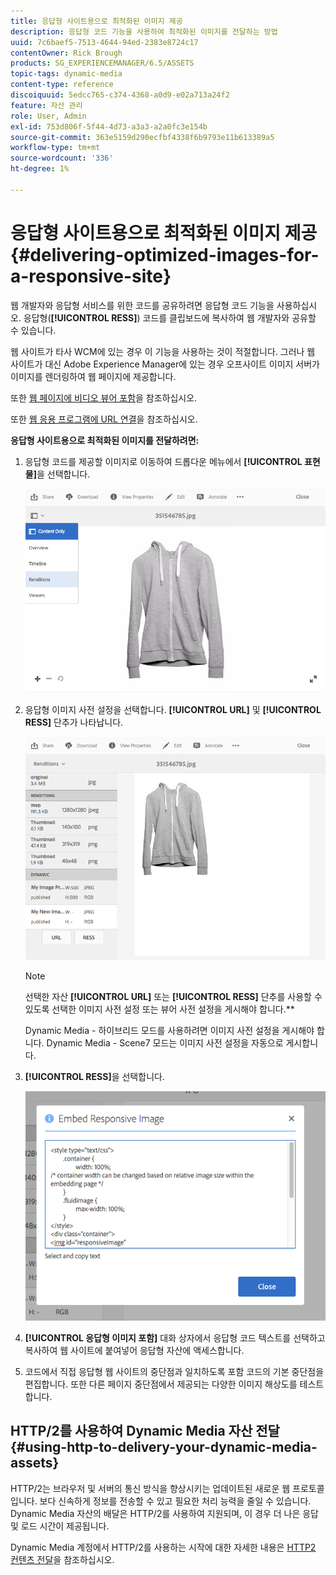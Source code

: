 ```yaml
---
title: 응답형 사이트용으로 최적화된 이미지 제공
description: 응답형 코드 기능을 사용하여 최적화된 이미지를 전달하는 방법
uuid: 7c6baef5-7513-4644-94ed-2383e8724c17
contentOwner: Rick Brough
products: SG_EXPERIENCEMANAGER/6.5/ASSETS
topic-tags: dynamic-media
content-type: reference
discoiquuid: 5edcc765-c374-4368-a0d9-e02a713a24f2
feature: 자산 관리
role: User, Admin
exl-id: 753d806f-5f44-4d73-a3a3-a2a0fc3e154b
source-git-commit: 363e5159d290ecfbf4338f6b9793e11b613389a5
workflow-type: tm+mt
source-wordcount: '336'
ht-degree: 1%

---
```


# 응답형 사이트용으로 최적화된 이미지 제공 {#delivering-optimized-images-for-a-responsive-site}

웹 개발자와 응답형 서비스를 위한 코드를 공유하려면 응답형 코드 기능을 사용하십시오. 응답형(**[!UICONTROL RESS]**) 코드를 클립보드에 복사하여 웹 개발자와 공유할 수 있습니다.

웹 사이트가 타사 WCM에 있는 경우 이 기능을 사용하는 것이 적절합니다. 그러나 웹 사이트가 대신 Adobe Experience Manager에 있는 경우 오프사이트 이미지 서버가 이미지를 렌더링하여 웹 페이지에 제공합니다.

또한 [웹 페이지에 비디오 뷰어 포함](embed-code.md)을 참조하십시오.

또한 [웹 응용 프로그램에 URL 연결](linking-urls-to-yourwebapplication.md)을 참조하십시오.

**응답형 사이트용으로 최적화된 이미지를 전달하려면:**

1. 응답형 코드를 제공할 이미지로 이동하여 드롭다운 메뉴에서 **[!UICONTROL 표현물]**&#x200B;을 선택합니다.

   ![chlimage_1-408](assets/chlimage_1-408.png)

1. 응답형 이미지 사전 설정을 선택합니다. **[!UICONTROL URL]** 및 **[!UICONTROL RESS]** 단추가 나타납니다.

   ![chlimage_1-409](assets/chlimage_1-208.png)

   >[!NOTE]
   >
   >선택한 자산 **[!UICONTROL URL]** 또는 **[!UICONTROL RESS]** 단추를 사용할 수 있도록 선택한 이미지 사전 설정 또는 뷰어 사전 설정을 게시해야 합니다.**
   >
   >Dynamic Media - 하이브리드 모드를 사용하려면 이미지 사전 설정을 게시해야 합니다. Dynamic Media - Scene7 모드는 이미지 사전 설정을 자동으로 게시합니다.

1. **[!UICONTROL RESS]**&#x200B;을 선택합니다.

   ![chlimage_1-410](assets/chlimage_1-410.png)

1. **[!UICONTROL 응답형 이미지 포함]** 대화 상자에서 응답형 코드 텍스트를 선택하고 복사하여 웹 사이트에 붙여넣어 응답형 자산에 액세스합니다.
1. 코드에서 직접 응답형 웹 사이트의 중단점과 일치하도록 포함 코드의 기본 중단점을 편집합니다. 또한 다른 페이지 중단점에서 제공되는 다양한 이미지 해상도를 테스트합니다.

## HTTP/2를 사용하여 Dynamic Media 자산 전달 {#using-http-to-delivery-your-dynamic-media-assets}

HTTP/2는 브라우저 및 서버의 통신 방식을 향상시키는 업데이트된 새로운 웹 프로토콜입니다. 보다 신속하게 정보를 전송할 수 있고 필요한 처리 능력을 줄일 수 있습니다. Dynamic Media 자산의 배달은 HTTP/2를 사용하여 지원되며, 이 경우 더 나은 응답 및 로드 시간이 제공됩니다.

Dynamic Media 계정에서 HTTP/2를 사용하는 시작에 대한 자세한 내용은 [HTTP2 컨텐츠 전달](http2.md)을 참조하십시오.
